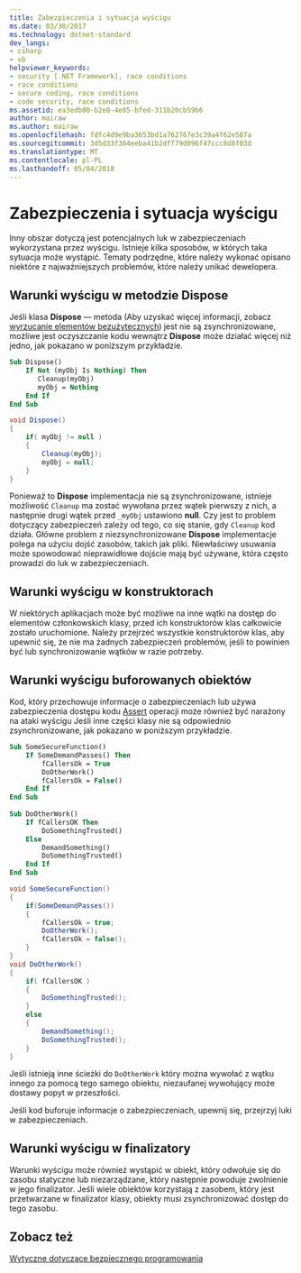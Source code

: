 ```yaml
---
title: Zabezpieczenia i sytuacja wyścigu
ms.date: 03/30/2017
ms.technology: dotnet-standard
dev_langs:
- csharp
- vb
helpviewer_keywords:
- security [.NET Framework], race conditions
- race conditions
- secure coding, race conditions
- code security, race conditions
ms.assetid: ea3edb80-b2e8-4e85-bfed-311b20cb59b6
author: mairaw
ms.author: mairaw
ms.openlocfilehash: fdfc4d9e9ba3653bd1a762767e3c39a4f62e587a
ms.sourcegitcommit: 3d5d33f384eeba41b2dff79d096f47ccc8d8f03d
ms.translationtype: MT
ms.contentlocale: pl-PL
ms.lasthandoff: 05/04/2018
---
```

# <a name="security-and-race-conditions"></a>Zabezpieczenia i sytuacja wyścigu
Inny obszar dotyczą jest potencjalnych luk w zabezpieczeniach wykorzystana przez wyścigu. Istnieje kilka sposobów, w których taka sytuacja może wystąpić. Tematy podrzędne, które należy wykonać opisano niektóre z najważniejszych problemów, które należy unikać dewelopera.  
  
## <a name="race-conditions-in-the-dispose-method"></a>Warunki wyścigu w metodzie Dispose  
 Jeśli klasa **Dispose** — metoda (Aby uzyskać więcej informacji, zobacz [wyrzucanie elementów bezużytecznych](../../../docs/standard/garbage-collection/index.md)) jest nie są zsynchronizowane, możliwe jest oczyszczanie kodu wewnątrz **Dispose** może działać więcej niż jedno, jak pokazano w poniższym przykładzie.  
  
```vb  
Sub Dispose()  
    If Not (myObj Is Nothing) Then  
       Cleanup(myObj)  
       myObj = Nothing  
    End If  
End Sub  
```  
  
```csharp  
void Dispose()   
{  
    if( myObj != null )   
    {  
        Cleanup(myObj);  
        myObj = null;  
    }  
}  
```  
  
 Ponieważ to **Dispose** implementacja nie są zsynchronizowane, istnieje możliwość `Cleanup` ma zostać wywołana przez wątek pierwszy z nich, a następnie drugi wątek przed `_myObj` ustawiono **null**. Czy jest to problem dotyczący zabezpieczeń zależy od tego, co się stanie, gdy `Cleanup` kod działa. Główne problem z niezsynchronizowane **Dispose** implementacje polega na użyciu dojść zasobów, takich jak pliki. Niewłaściwy usuwania może spowodować nieprawidłowe dojście mają być używane, która często prowadzi do luk w zabezpieczeniach.  
  
## <a name="race-conditions-in-constructors"></a>Warunki wyścigu w konstruktorach  
 W niektórych aplikacjach może być możliwe na inne wątki na dostęp do elementów członkowskich klasy, przed ich konstruktorów klas całkowicie zostało uruchomione. Należy przejrzeć wszystkie konstruktorów klas, aby upewnić się, że nie ma żadnych zabezpieczeń problemów, jeśli to powinien być lub synchronizowanie wątków w razie potrzeby.  
  
## <a name="race-conditions-with-cached-objects"></a>Warunki wyścigu buforowanych obiektów  
 Kod, który przechowuje informacje o zabezpieczeniach lub używa zabezpieczenia dostępu kodu [Assert](../../../docs/framework/misc/using-the-assert-method.md) operacji może również być narażony na ataki wyścigu Jeśli inne części klasy nie są odpowiednio zsynchronizowane, jak pokazano w poniższym przykładzie.  
  
```vb  
Sub SomeSecureFunction()  
    If SomeDemandPasses() Then  
        fCallersOk = True  
        DoOtherWork()  
        fCallersOk = False()  
    End If  
End Sub  
  
Sub DoOtherWork()  
    If fCallersOK Then  
        DoSomethingTrusted()  
    Else  
        DemandSomething()  
        DoSomethingTrusted()  
    End If  
End Sub  
```  
  
```csharp  
void SomeSecureFunction()   
{  
    if(SomeDemandPasses())   
    {  
        fCallersOk = true;  
        DoOtherWork();  
        fCallersOk = false();  
    }  
}  
void DoOtherWork()   
{  
    if( fCallersOK )   
    {  
        DoSomethingTrusted();  
    }  
    else   
    {  
        DemandSomething();  
        DoSomethingTrusted();  
    }  
}  
```  
  
 Jeśli istnieją inne ścieżki do `DoOtherWork` który można wywołać z wątku innego za pomocą tego samego obiektu, niezaufanej wywołujący może dostawy popyt w przeszłości.  
  
 Jeśli kod buforuje informacje o zabezpieczeniach, upewnij się, przejrzyj luki w zabezpieczeniach.  
  
## <a name="race-conditions-in-finalizers"></a>Warunki wyścigu w finalizatory  
 Warunki wyścigu może również wystąpić w obiekt, który odwołuje się do zasobu statyczne lub niezarządzane, który następnie powoduje zwolnienie w jego finalizator. Jeśli wiele obiektów korzystają z zasobem, który jest przetwarzane w finalizator klasy, obiekty musi zsynchronizować dostęp do tego zasobu.  
  
## <a name="see-also"></a>Zobacz też  
 [Wytyczne dotyczące bezpiecznego programowania](../../../docs/standard/security/secure-coding-guidelines.md)
